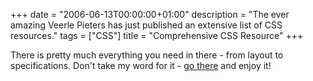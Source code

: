 +++
date = "2006-06-13T00:00:00+01:00"
description = "The ever amazing Veerle Pieters has just published an extensive list of CSS resources."
tags = ["CSS"]
title = "Comprehensive CSS Resource"
+++

There is pretty much everything you need in there - from layout to
specifications. Don't take my word for it -
<a href="http://veerle.duoh.com/index.php/blog/links/">go there</a> and enjoy
it!
